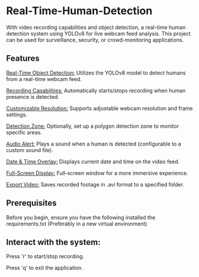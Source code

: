 # Real-Time-Human-Detection
With video recording capabilities and object detection, a real-time human detection system using YOLOv8 for live webcam feed analysis. This project can be used for surveillance, security, or crowd-monitoring applications.

## Features
<u>Real-Time Object Detection:</u> Utilizes the YOLOv8 model to detect humans from a real-time webcam feed.

<u>Recording Capabilities:</u> Automatically starts/stops recording when human presence is detected.

<u>Customizable Resolution:</u> Supports adjustable webcam resolution and frame settings.

<u>Detection Zone:</u> Optionally, set up a polygon detection zone to monitor specific areas.

<u>Audio Alert:</u> Plays a sound when a human is detected (configurable to a custom sound file).

<u>Date & Time Overlay:</u> Displays current date and time on the video feed.

<u>Full-Screen Display:</u> Full-screen window for a more immersive experience.

<u>Export Video:</u> Saves recorded footage in .avi format to a specified folder.

## Prerequisites
Before you begin, ensure you have the following installed the requirements.txt (Preferably in a new virtual environment)


## Interact with the system:

Press 'r' to start/stop recording.

Press 'q' to exit the application.
